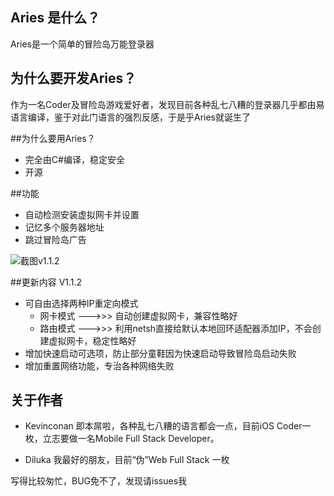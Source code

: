 ## Aries 是什么？

Aries是一个简单的冒险岛万能登录器

## 为什么要开发Aries？

作为一名Coder及冒险岛游戏爱好者，发现目前各种乱七八糟的登录器几乎都由易语言编译，鉴于对此门语言的强烈反感，于是乎Aries就诞生了

##为什么要用Aries？

* 完全由C#编译，稳定安全
* 开源

##功能
* 自动检测安装虚拟网卡并设置
* 记忆多个服务器地址
* 跳过冒险岛广告

![截图v1.1.2](https://raw.githubusercontent.com/kevinconan/Aries/master/Aries/Screenshot/screenshot-v1.1.2.png)

##更新内容 V1.1.2

* 可自由选择两种IP重定向模式
    * 网卡模式 --->>> 自动创建虚拟网卡，兼容性略好
    * 路由模式 --->>> 利用netsh直接给默认本地回环适配器添加IP，不会创建虚拟网卡，稳定性略好
* 增加快速启动可选项，防止部分童鞋因为快速启动导致冒险岛启动失败
* 增加重置网络功能，专治各种网络失败



## 关于作者

* Kevinconan 即本屌啦，各种乱七八糟的语言都会一点，目前iOS Coder一枚，立志要做一名Mobile Full Stack Developer。 

* Diluka 我最好的朋友，目前“伪”Web Full Stack 一枚

写得比较匆忙，BUG免不了，发现请issues我
